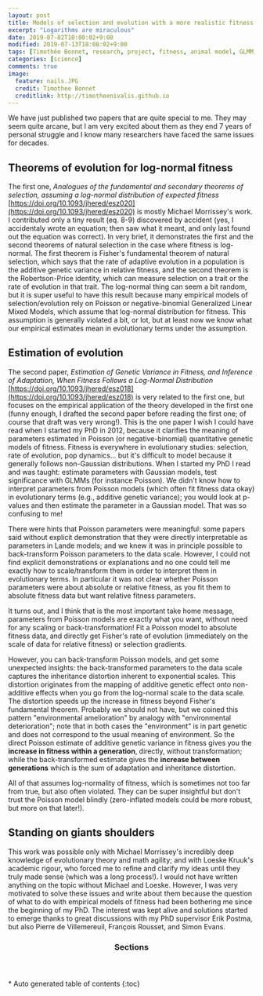 ```yaml
---
layout: post
title: Models of selection and evolution with a more realistic fitness distribution
excerpt: "Logarithms are miraculous"
date: 2019-07-02T10:00:02+9:00
modified: 2019-07-13T18:08:02+9:00
tags: [Timothée Bonnet, research, project, fitness, animal model, GLMM, Poisson, evolution, selection]
categories: [science]
comments: true
image:
  feature: nails.JPG
  credit: Timothee Bonnet
  creditlink: http://timotheenivalis.github.io
---
```


We have just published two papers that are quite special to me. They may seem quite arcane, but I am very excited about them as they end 7 years of personal struggle and I know many researchers have faced the same issues for decades.

## Theorems of evolution for log-normal fitness

The first one, *Analogues of the fundamental and secondary theorems of selection, assuming a log-normal distribution of expected fitness* [https://doi.org/10.1093/jhered/esz020](https://doi.org/10.1093/jhered/esz020) is mostly Michael Morrissey's work. I contributed only a tiny result (eq. 8-9) discovered by accident (yes, I accidentaly wrote an equation; then saw what it meant, and only last found out the equation was correct). In very brief, it demonstrates the first and the second theorems of natural selection in the case where fitness is log-normal. The first theorem is Fisher's fundamental theorem of natural selection, which says that the rate of adaptive evolution in a population is the additive genetic variance in relative fitness, and the second theorem is the Robertson-Price identity, which can measure selection on a trait or the rate of evolution in that trait. The log-normal thing can seem a bit random, but it is super useful to have this result because many empirical models of selection/evolution rely on Poisson or negative-binomial Generalized Linear Mixed Models, which assume that log-normal distribution for fitness. This assumption is generally violated a bit, or lot, but at least now we know what our empirical estimates mean in evolutionary terms under the assumption.

## Estimation of evolution

The second paper, *Estimation of Genetic Variance in Fitness, and Inference of Adaptation, When Fitness Follows a Log-Normal Distribution* [https://doi.org/10.1093/jhered/esz018](https://doi.org/10.1093/jhered/esz018) is very related to the first one, but focuses on the empirical application of the theory developed in the first one (funny enough, I drafted the second paper before reading the first one; of course that draft was very wrong!). This is the one paper I wish I could have read when I started my PhD in 2012, because it clarifies the meaning of parameters estimated in Poisson (or negative-binomial) quantitative genetic models of fitness. Fitness is everywhere in evolutionary studies: selection, rate of evolution, pop dynamics... but it's difficult to model because it generally follows non-Gaussian distributions. When I started my PhD I read and was taught: estimate parameters with Gaussian models, test significance with GLMMs (for instance Poisson). We didn't know how to interpret parameters from Poisson models (which often fit fitness data okay) in evolutionary terms (e.g., additive genetic variance); you would look at p-values and then estimate the parameter in a Gaussian model. That was so confusing to me!

There were hints that Poisson parameters were meaningful: some papers said without explicit demonstration that they were directly interpretable as parameters in Lande models; and we knew it was in principle possible to back-transform Poisson parameters to the data scale. However, I could not find explicit demonstrations or explanations and no one could tell me exactly how to scale/transform them in order to interpret them in evolutionary terms. In particular it was not clear whether Poisson parameters were about absolute or relative fitness, as you fit them to absolute fitness data but want relative fitness parameters.

It turns out, and I think that is the most important take home message, parameters from Poisson models are exactly what you want, without need for any scaling or back-transformation! Fit a Poisson model to absolute fitness data, and directly get Fisher's rate of evolution (immediately on the scale of data for relative fitness) or selection gradients.

However, you can back-transform Poisson models, and get some unexpected insights: the back-transformed parameters to the data scale captures the inheritance distortion inherent to exponential scales. This distortion originates from the mapping of additive genetic effect onto non-additive effects when you go from the log-normal scale to the data scale. The distortion speeds up the increase in fitness beyond Fisher's fundamental theorem. Probably we should not have, but we coined this pattern "environmental amelioration" by analogy with "environmental deterioration"; note that in both cases the "environment" is in part genetic and does not correspond to the usual meaning of environment. So the direct Poisson estimate of additive genetic variance in fitness gives you the **increase in fitness within a generation**, directly, without transformation; while the back-transformed estimate gives the **increase between generations** which is the sum of adaptation and inheritance distortion.

All of that assumes log-normality of fitness, which is sometimes not too far from true, but also often violated. They can be super insightful but don't trust the Poisson model blindly (zero-inflated models could be more robust, but more on that later!).

## Standing on giants shoulders

This work was possible only with Michael Morrissey's incredibly deep knowledge of evolutionary theory and math agility; and with Loeske Kruuk's academic rigour, who forced me to refine and clarify my ideas until they truly made sense (which was a long process!). I would not have written anything on the topic without Michael and Loeske. However, I was very motivated to solve these issues and write about them because the question of what to do with empirical models of fitness had been bothering me since the beginning of my PhD. The interest was kept alive and solutions started to emerge thanks to great discussions with my PhD supervisor Erik Postma, but also Pierre de Villemereuil, François Rousset, and Simon Evans.


<section id="table-of-contents" class="toc">
  <header>
    <h3>Sections</h3>
  </header>
<div id="drawer" markdown="1">
*  Auto generated table of contents
{:toc}
</div>
</section><!-- /#table-of-contents -->
